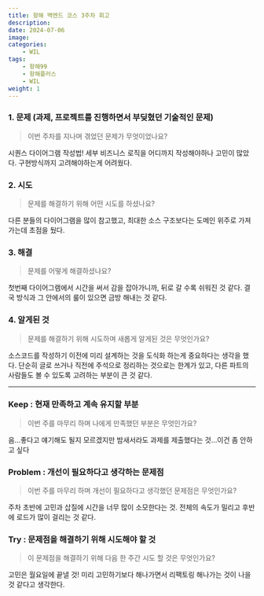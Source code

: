 ```yaml
---
title: 항해 백엔드 코스 3주차 회고
description: 
date: 2024-07-06
image: 
categories:
    - WIL
tags:
    - 항해99
    - 항해플러스
    - WIL
weight: 1
---
```


### 1. 문제 **(과제, 프로젝트를 진행하면서 부딪혔던 기술적인 문제)**
>이번 주차를 지나며 겪었던 문제가 무엇이었나요?

시퀀스 다이어그램 작성법!
세부 비즈니스 로직을 어디까지 작성해야하나 고민이 많았다.
구현방식까지 고려해야하는게 어려웠다.

### **2. 시도**
>문제를 해결하기 위해 어떤 시도를 하셨나요?

다른 분들의 다이어그램을 많이 참고했고, 최대한 소스 구조보다는 도메인 위주로 가져가는데 초점을 뒀다.

### **3. 해결**
>문제를 어떻게 해결하셨나요?

첫번째 다이어그램에서 시간을 써서 감을 잡아가니까, 뒤로 갈 수록 쉬워진 것 같다. 결국 방식과 그 안에서의 룰이 있으면 금방 해내는 것 같다.

### **4. 알게된 것**
>문제를 해결하기 위해 시도하며 새롭게 알게된 것은 무엇인가요? 

소스코드를 작성하기 이전에 미리 설계하는 것을 도식화 하는게 중요하다는 생각을 했다. 단순히 글로 쓰거나 직전에 주석으로 정리하는 것으로는 한계가 있고, 다른 파트의 사람들도 볼 수 있도록 고려하는 부분이 큰 것 같다.

---

### **Keep : 현재 만족하고 계속 유지할 부분**
>이번 주를 마무리 하며 나에게 만족했던 부분은 무엇인가요?

음...좋다고 얘기해도 될지 모르겠지만 밤새서라도 과제를 제출했다는 것...이건 좀 안하고 싶다

### **Problem : 개선이 필요하다고 생각하는 문제점**
>이번 주를 마무리 하며 개선이 필요하다고 생각했던 문제점은 무엇인가요?

주차 초반에 고민과 삽질에 시간을 너무 많이 소모한다는 것. 전체의 속도가 밀리고 후반에 로드가 많이 걸리는 것 같다.

### **Try : 문제점을 해결하기 위해 시도해야 할 것**
>이 문제점을 해결하기 위해 다음 한 주간 시도 할 것은 무엇인가요? 

고민은 월요일에 끝낼 것! 미리 고민하기보다 해나가면서 리팩토링 해나가는 것이 나을 것 같다고 생각한다.